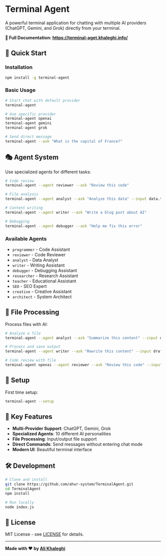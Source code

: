 # Terminal Agent

A powerful terminal application for chatting with multiple AI providers (ChatGPT, Gemini, and Grok) directly from your terminal.

**📖 Full Documentation: https://terminal-aget.khaleghi.info/**

## 🚀 Quick Start

### Installation

```bash
npm install -g terminal-agent
```

### Basic Usage

```bash
# Start chat with default provider
terminal-agent

# Use specific provider
terminal-agent openai
terminal-agent gemini
terminal-agent grok

# Send direct message
terminal-agent --ask "What is the capital of France?"
```

## 🎭 Agent System

Use specialized agents for different tasks:

```bash
# Code review
terminal-agent --agent reviewer --ask "Review this code"

# File analysis
terminal-agent --agent analyst --ask "Analyze this data" --input data.txt

# Content writing
terminal-agent --agent writer --ask "Write a blog post about AI"

# Debugging
terminal-agent --agent debugger --ask "Help me fix this error"
```

### Available Agents

- `programmer` - Code Assistant
- `reviewer` - Code Reviewer  
- `analyst` - Data Analyst
- `writer` - Writing Assistant
- `debugger` - Debugging Assistant
- `researcher` - Research Assistant
- `teacher` - Educational Assistant
- `SEO` - SEO Expert
- `creative` - Creative Assistant
- `architect` - System Architect

## 📁 File Processing

Process files with AI:

```bash
# Analyze a file
terminal-agent --agent analyst --ask "Summarize this content" --input document.txt

# Process and save output
terminal-agent --agent writer --ask "Rewrite this content" --input draft.txt --output final.txt

# Code review with file
terminal-agent openai --agent reviewer --ask "Review this code" --input script.py --output review.txt
```

## 🔧 Setup

First time setup:

```bash
terminal-agent --setup
```

## 🎯 Key Features

- **Multi-Provider Support**: ChatGPT, Gemini, Grok
- **Specialized Agents**: 10 different AI personalities
- **File Processing**: Input/output file support
- **Direct Commands**: Send messages without entering chat mode
- **Modern UI**: Beautiful terminal interface

## 🛠️ Development

```bash
# Clone and install
git clone https://github.com/ahur-system/TerminalAgent.git
cd TerminalAgent
npm install

# Run locally
node index.js
```

## 📄 License

MIT License - see [LICENSE](LICENSE) for details.

---

**Made with ❤️ by [Ali Khaleghi](https://github.com/ahur-system)** 